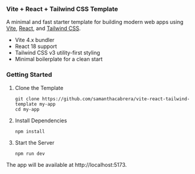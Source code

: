 ### Vite + React + Tailwind CSS Template

A minimal and fast starter template for building modern web apps using [Vite](https://vitejs.dev/), [React](https://reactjs.org/), and [Tailwind CSS](https://tailwindcss.com/).

- Vite 4.x bundler
- React 18 support
- Tailwind CSS v3 utility-first styling
- Minimal boilerplate for a clean start

### Getting Started

1. Clone the Template </br>

   `git clone https://github.com/samanthacabrera/vite-react-tailwind-template my-app` </br>
   `cd my-app`

2. Install Dependencies </br>

   `npm install`

3. Start the Server </br>

   `npm run dev`

The app will be available at http://localhost:5173.
